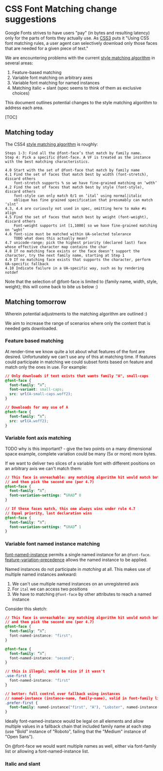 # CSS Font Matching change suggestions

Google Fonts strives to have users "pay" (in bytes and resulting latency) only for the parts of fonts they actually use. As [CSS3](https://www.w3.org/TR/css-fonts-3/#font-face-rule) puts it "Using CSS font matching rules, a user agent can selectively download only those faces that are needed for a given piece of text."

We are encountering problems with the current [style matching algorithm](https://www.w3.org/TR/css-fonts-4/#font-style-matching) in several areas:

1.  Feature-based matching
1.  Variable font matching on arbitrary axes
1.  Variable font matching for named instances
1.  Matching italic + slant (spec seems to think of them as exclusive choices)

This document outlines potential changes to the style matching algorithm to address each area.

[TOC]

## Matching today
The CSS4 [style matching algorithm](https://www.w3.org/TR/css-fonts-4/#font-style-matching) is roughly:

```
Steps 1-3: Find all the @font-face’s that match by family name.
Step 4: Pick a specific @font-face. A VF is treated as the instance with the best matching characteristics.

4.0 Start with the set of @font-face that match by family name 
4.1 Find the set of faces that match best by width (font-stretch), discard others
    font-stretch supports % so we have fine-grained matching on ‘wdth’
4.2 Find the set of faces that match best by style (font-style), discard others
    font-style can only match 0/1 on ‘ital’ using normal|italic
    oblique has fine grained specification that presumably can match ‘slnt’ 
4.3, 4.4 are curiously not used in spec, omitting here to make #s align
4.5 Find the set of faces that match best by weight (font-weight), discard others
    Font-weight supports int [1,1000] so we have fine-grained matching on ‘wght’
4.6 font-size must be matched within UA-selected tolerance
    TODO what does this actually mean?
4.7 unicode-range; pick the highest priority (declared last) face whose effective character map contains the char
4.8 If no matching face exists or the face doesn’t support the character, try the next family name, starting at Step 1
4.9 If no matching face exists that supports the character, perform UA-specific fallback
4.10 Indicate failure in a UA-specific way, such as by rendering notdef
```

Note that the selection of @font-face is limited to {family name, width, style, weight}; this will come back to bite us below :)

## Matching tomorrow
Wherein potential adjustments to the matching algorithm are outlined :)

We aim to increase the range of scenarios where only the content that is needed gets downloaded.

### Feature based matching

At render-time we know quite a lot about what features of the font are desired. Unfortunately we can't use any of this at matching time. If features could participate in matching we could subset fonts based on feature and match only the ones in use. For example:

```css
// Only downloads if text exists that wants family "A", small-caps
@font-face {
  font-family: “A”;
  font-variant: small-caps;
  src: url(A-small-caps.woff2);
}

// Downloads for any use of A
@font-face {
  font-family: “A”;
  src: url(A.woff2);
}
```

### Variable font axis matching

TODO why is this important? - give the two points on a many dimensional space example, complete variation could be many (5x or more) more bytes.

If we want to deliver two slices of a variable font with different positions on an arbitrary axis we can't match them:

```css
// This face is unreachable: any matching algorithm hit would match both faces
// and then pick the second one (per 4.7)
@font-face {
  font-family: “A”;
  font-variation-settings: “GRAD” 0
}

// If these faces match, this one always wins under rule 4.7
// Equal priority, last declaration wins
@font-face {
  font-family: “A”;
  font-variation-settings: “GRAD” 1
}
```

### Variable font named instance matching
[font-named-instance](https://www.w3.org/TR/css-fonts-4/#font-named-instance) permits a single named instance for an `@font-face`. [feature-variation-precedence](https://www.w3.org/TR/css-fonts-4/#feature-variation-precedence) allows the named instance to be applied.

Named instances do not participate in *matching* at all. This makes use of multiple named instances awkward:

1.  We can't use multiple named instances on an unregistered axis
  1.  For `ital` we can access two positions
1.  We have to matching `@font-face` by other attributes to reach a named instance

Consider this sketch:

```css
// This face is unreachable: any matching algorithm hit would match both faces
// and then pick the second one (per 4.7)
@font-face {
  font-family: “A”;
  font-named-instance: "first";
}

@font-face {
  font-family: “A”;
  font-named-instance: "second";
}

// this is illegal; would be nice if it wasn't
.use-first {
  font-named-instance: "first"
}

// better: full control over fallback using instances
// named-instance (instance-name, family-name), valid in font-family list
.prefer-first {
  font-family: named-instance("first", "A"), "Lobster", named-instance("second", "A");
}

```

Ideally font-named-instance would be legal on all elements and allow multiple values in a fallback chain that included family name at each step (use "Bold" instance of "Roboto", failing that the "Medium" instance of "Open Sans").

On @font-face we would want multiple names as well, either via font-family list or allowing a font-named-instance list.

### Italic and slant
